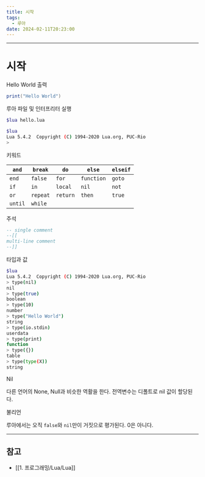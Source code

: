 ```yaml
---
title: 시작
tags:
  - 루아
date: 2024-02-11T20:23:00
---
```

---
# 시작

Hello World 출력

```lua
print("Hello World")
```

루아 파일 및 인터프리터 실행

```bash
$lua hello.lua

$lua
Lua 5.4.2  Copyright (C) 1994-2020 Lua.org, PUC-Rio
>
```

키워드

| `and` | `break` | `do` | `else` | `elseif` |
| ---- | ---- | ---- | ---- | ---- |
| `end` | `false` | `for` | `function` | `goto` |
| `if` | `in` | `local` | `nil` | `not` |
| `or` | `repeat` | `return` | `then` | `true` |
| `until` | `while` |  |  |  |

주석

```lua
-- single comment
--[[
multi-line comment
--]]
```

타입과 값

```bash
$lua
Lua 5.4.2  Copyright (C) 1994-2020 Lua.org, PUC-Rio
> type(nil)
nil
> type(true)
boolean
> type(10)
number
> type("Hello World")
string
> type(io.stdin)
userdata
> type(print)
function
> type({})
table
> type(type(X))
string
```

Nil

다른 언어의 None, Null과 비슷한 역활을 한다. 전역변수는 디폴트로 nil 값이 할당된다.

불리언

루아에서는 오직 `false`와 `nil`만이 거짓으로 평가된다. 0은 아니다.




---

## 참고

- [[1. 프로그래밍/Lua/Lua]]
